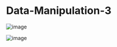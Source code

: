 # Data-Manipulation-3

![image](https://github.com/Simpy97/Data-Manipulation-3-/assets/123116251/65381853-e688-4222-a45b-95645521f8bd)

![image](https://github.com/Simpy97/Data-Manipulation-3-/assets/123116251/10ec89eb-ef8d-4f9e-8e3c-1753add84609)

